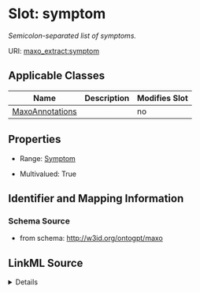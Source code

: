# Slot: symptom


_Semicolon-separated list of symptoms._



URI: [maxo_extract:symptom](http://w3id.org/ontogpt/maxosymptom)



<!-- no inheritance hierarchy -->




## Applicable Classes

| Name | Description | Modifies Slot |
| --- | --- | --- |
[MaxoAnnotations](MaxoAnnotations.md) |  |  no  |







## Properties

* Range: [Symptom](Symptom.md)

* Multivalued: True





## Identifier and Mapping Information







### Schema Source


* from schema: http://w3id.org/ontogpt/maxo




## LinkML Source

<details>
```yaml
name: symptom
description: Semicolon-separated list of symptoms.
from_schema: http://w3id.org/ontogpt/maxo
rank: 1000
multivalued: true
alias: symptom
owner: MaxoAnnotations
domain_of:
- MaxoAnnotations
range: Symptom

```
</details>